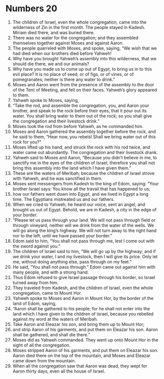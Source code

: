 ﻿
# Numbers 20
1. The children of Israel, even the whole congregation, came into the wilderness of Zin in the first month. The people stayed in Kadesh. Miriam died there, and was buried there. 
2. There was no water for the congregation; and they assembled themselves together against Moses and against Aaron. 
3. The people quarreled with Moses, and spoke, saying, “We wish that we had died when our brothers died before Yahweh! 
4. Why have you brought Yahweh’s assembly into this wilderness, that we should die there, we and our animals? 
5. Why have you made us to come up out of Egypt, to bring us in to this evil place? It is no place of seed, or of figs, or of vines, or of pomegranates; neither is there any water to drink.” 
6. Moses and Aaron went from the presence of the assembly to the door of the Tent of Meeting, and fell on their faces. Yahweh’s glory appeared to them. 
7. Yahweh spoke to Moses, saying, 
8. “Take the rod, and assemble the congregation, you, and Aaron your brother, and speak to the rock before their eyes, that it pour out its water. You shall bring water to them out of the rock; so you shall give the congregation and their livestock drink.” 
9. Moses took the rod from before Yahweh, as he commanded him. 
10. Moses and Aaron gathered the assembly together before the rock, and he said to them, “Hear now, you rebels! Shall we bring water out of this rock for you?” 
11. Moses lifted up his hand, and struck the rock with his rod twice, and water came out abundantly. The congregation and their livestock drank. 
12. Yahweh said to Moses and Aaron, “Because you didn’t believe in me, to sanctify me in the eyes of the children of Israel, therefore you shall not bring this assembly into the land which I have given them.” 
13. These are the waters of Meribah; because the children of Israel strove with Yahweh, and he was sanctified in them. 
14. Moses sent messengers from Kadesh to the king of Edom, saying: “Your brother Israel says: You know all the travail that has happened to us; 
15. how our fathers went down into Egypt, and we lived in Egypt a long time. The Egyptians mistreated us and our fathers. 
16. When we cried to Yahweh, he heard our voice, sent an angel, and brought us out of Egypt. Behold, we are in Kadesh, a city in the edge of your border. 
17. “Please let us pass through your land. We will not pass through field or through vineyard, neither will we drink from the water of the wells. We will go along the king’s highway. We will not turn away to the right hand nor to the left, until we have passed your border.” 
18. Edom said to him, “You shall not pass through me, lest I come out with the sword against you.” 
19. The children of Israel said to him, “We will go up by the highway; and if we drink your water, I and my livestock, then I will give its price. Only let me, without doing anything else, pass through on my feet.” 
20. He said, “You shall not pass through.” Edom came out against him with many people, and with a strong hand. 
21. Thus Edom refused to give Israel passage through his border, so Israel turned away from him. 
22. They traveled from Kadesh, and the children of Israel, even the whole congregation, came to Mount Hor. 
23. Yahweh spoke to Moses and Aaron in Mount Hor, by the border of the land of Edom, saying, 
24. “Aaron shall be gathered to his people; for he shall not enter into the land which I have given to the children of Israel, because you rebelled against my word at the waters of Meribah. 
25. Take Aaron and Eleazar his son, and bring them up to Mount Hor; 
26. and strip Aaron of his garments, and put them on Eleazar his son. Aaron shall be gathered, and shall die there.” 
27. Moses did as Yahweh commanded. They went up onto Mount Hor in the sight of all the congregation. 
28. Moses stripped Aaron of his garments, and put them on Eleazar his son. Aaron died there on the top of the mountain, and Moses and Eleazar came down from the mountain. 
29. When all the congregation saw that Aaron was dead, they wept for Aaron thirty days, even all the house of Israel. 
